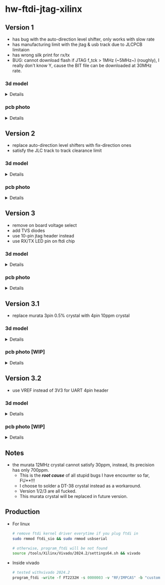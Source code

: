 # hw-ftdi-jtag-xilinx

## Version 1
- has bug with the auto-direction level shifter, only works with slow rate
- has manufacturing limit with the jtag & usb track due to JLCPCB limitaion
- has wrong silk print for rx/tx
- BUG: cannot download flash if JTAG f_tck > 1MHz (~5MHz~) (roughly), I really don't know Y, cause the BIT file can be downloaded at 30MHz rate.

### 3d model

<details>

  ![top_3d_v1](images/top_3d.png)
  ![bottom_3d_v1](images/bottom_3d.png)

</details>

### pcb photo

<details>

  ![pcb v1](images/v1.jpg)

</details>


## Version 2
- replace auto-direction level shifters with fix-direction ones
- satisfy the JLC track to track clearance limit

### 3d model

<details>

  ![top_3d_v2](images/v2_top_3d.png)

</details>

### pcb photo

<details>

  ![pcb v2](images/v2.jpg)

</details>

## Version 3
- remove on board voltage select
- add TVS diodes
- use 10-pin jtag header instead
- use RX/TX LED pin on ftdi chip

### 3d model

<details>

  ![top_3d_v3](images/v3_3d.png)

</details>

### pcb photo

<details>

  ![pcb v3](images/v3.jpg)

</details>

## Version 3.1
- replace murata 3pin 0.5% crystal with 4pin 10ppm crystal

### 3d model

<details>

  ![top_3d_v3.1](images/v3.1_3d.png)

</details>

### pcb photo [WIP]

<details>

  ![pcb v3.1](images/v3.1.jpg)

</details>

## Version 3.2
- use VREF instead of 3V3 for UART 4pin header

### 3d model

<details>

  ![top_3d_v3.2](images/v3.2_3d.png)

</details>

### pcb photo [WIP]

<details>

  ![pcb v3.2](images/v3.2.jpg)

</details>

## Notes
- the murata 12MHz crystal cannot satisfy 30ppm, instead, its precision has only 700ppm.
  - This is the ***root cause*** of all stupid bugs I have encounter so far, FU**!!!
  - I choose to solder a DT-38 crystal instead as a workaround.
  - Version 1/2/3 are all fucked.
  - This murata crystal will be replaced in future version.

## Production
- For linux
  ```bash
  # remove ftdi kernel driver everytime if you plug ftdi in
  sudo rmmod ftdi_sio && sudo rmmod usbserial
  ```
  ```bash
  # otherwise, program_ftdi will be not found
  source /tools/Xilinx/Vivado/2024.2/settings64.sh && vivado
  ```
- Inside vivado
  ```tcl
  # tested withvivado 2024.2
  program_ftdi -write -f FT2232H -s 0000003 -v "RF/IMPCAS" -b "custom" -d "FT2232H JTAG Cable 10P"
  ```